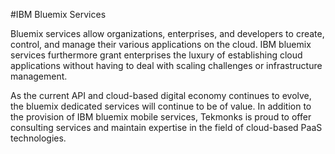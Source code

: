 #IBM Bluemix Services

Bluemix services allow organizations, enterprises, and developers to create, control, and manage their various applications on the cloud. IBM bluemix services furthermore grant enterprises the luxury of establishing cloud applications without having to deal with scaling challenges or infrastructure management.

As the current API and cloud-based digital economy continues to evolve, the bluemix dedicated services will continue to be of value. In addition to the provision of IBM bluemix mobile services, Tekmonks is proud to offer consulting services and maintain expertise in the field of cloud-based PaaS technologies.